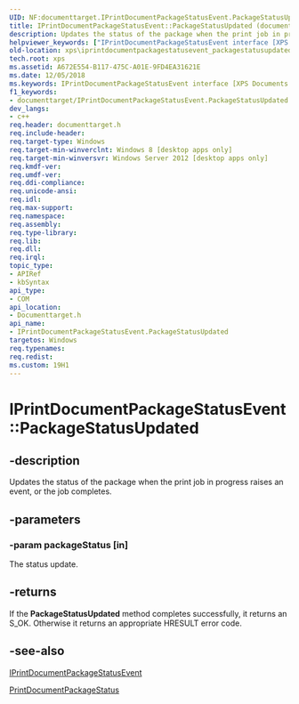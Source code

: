 ```yaml
---
UID: NF:documenttarget.IPrintDocumentPackageStatusEvent.PackageStatusUpdated
title: IPrintDocumentPackageStatusEvent::PackageStatusUpdated (documenttarget.h)
description: Updates the status of the package when the print job in progress raises an event, or the job completes.
helpviewer_keywords: ["IPrintDocumentPackageStatusEvent interface [XPS Documents and Packaging]","PackageStatusUpdated method","IPrintDocumentPackageStatusEvent.PackageStatusUpdated","IPrintDocumentPackageStatusEvent::PackageStatusUpdated","PackageStatusUpdated","PackageStatusUpdated method [XPS Documents and Packaging]","PackageStatusUpdated method [XPS Documents and Packaging]","IPrintDocumentPackageStatusEvent interface","documenttarget/IPrintDocumentPackageStatusEvent::PackageStatusUpdated","xps.iprintdocumentpackagestatusevent_packagestatusupdated"]
old-location: xps\iprintdocumentpackagestatusevent_packagestatusupdated.htm
tech.root: xps
ms.assetid: A672E554-B117-475C-A01E-9FD4EA31621E
ms.date: 12/05/2018
ms.keywords: IPrintDocumentPackageStatusEvent interface [XPS Documents and Packaging],PackageStatusUpdated method, IPrintDocumentPackageStatusEvent.PackageStatusUpdated, IPrintDocumentPackageStatusEvent::PackageStatusUpdated, PackageStatusUpdated, PackageStatusUpdated method [XPS Documents and Packaging], PackageStatusUpdated method [XPS Documents and Packaging],IPrintDocumentPackageStatusEvent interface, documenttarget/IPrintDocumentPackageStatusEvent::PackageStatusUpdated, xps.iprintdocumentpackagestatusevent_packagestatusupdated
f1_keywords:
- documenttarget/IPrintDocumentPackageStatusEvent.PackageStatusUpdated
dev_langs:
- c++
req.header: documenttarget.h
req.include-header: 
req.target-type: Windows
req.target-min-winverclnt: Windows 8 [desktop apps only]
req.target-min-winversvr: Windows Server 2012 [desktop apps only]
req.kmdf-ver: 
req.umdf-ver: 
req.ddi-compliance: 
req.unicode-ansi: 
req.idl: 
req.max-support: 
req.namespace: 
req.assembly: 
req.type-library: 
req.lib: 
req.dll: 
req.irql: 
topic_type:
- APIRef
- kbSyntax
api_type:
- COM
api_location:
- Documenttarget.h
api_name:
- IPrintDocumentPackageStatusEvent.PackageStatusUpdated
targetos: Windows
req.typenames: 
req.redist: 
ms.custom: 19H1
---
```


# IPrintDocumentPackageStatusEvent::PackageStatusUpdated


## -description


Updates the status of the package when the  print job in progress raises an event, or the job completes.


## -parameters




### -param packageStatus [in]

The status update.


## -returns



If the <b>PackageStatusUpdated</b> method completes successfully, it returns an S_OK. Otherwise it returns an appropriate HRESULT  error code.




## -see-also




<a href="https://docs.microsoft.com/windows/desktop/api/documenttarget/nn-documenttarget-iprintdocumentpackagestatusevent">IPrintDocumentPackageStatusEvent</a>



<a href="/windows/win32/api/documenttarget/ns-documenttarget-printdocumentpackagestatus">PrintDocumentPackageStatus</a>
 

 


